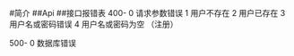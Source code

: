 #简介
##Api
##接口报错表
400- 0  请求参数错误
     1  用户不存在
     2  用户已存在
     3  用户名或密码错误
     4  用户名或密码为空 （注册）

500- 0  数据库错误